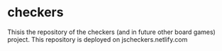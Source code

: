 # checkers
Thisis the repository of the checkers (and in future other board games) project.
This repository is deployed on jscheckers.netlify.com

